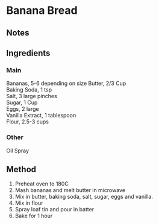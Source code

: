 # Banana Bread

## Notes


## Ingredients
### Main
Bananas,  5-6   depending on size
Butter,   2/3 Cup  
Baking Soda,  1 tsp  
Salt, 3 large pinches  
Sugar, 1 Cup  
Eggs,   2 large  
Vanilla Extract,  1 tablespoon  
Flour,  2.5-3 cups
### Other
Oil Spray  

## Method

1. Preheat oven to 180C  
2. Mash bananas and melt butter in microwave  
3. Mix in butter, baking soda, salt, sugar, eggs and vanilla.  
4. Mix in flour  
5. Spray loaf tin and pour in batter  
6. Bake for 1 hour  